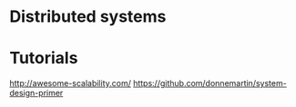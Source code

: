 # Distributed systems

# Tutorials 
http://awesome-scalability.com/
https://github.com/donnemartin/system-design-primer
